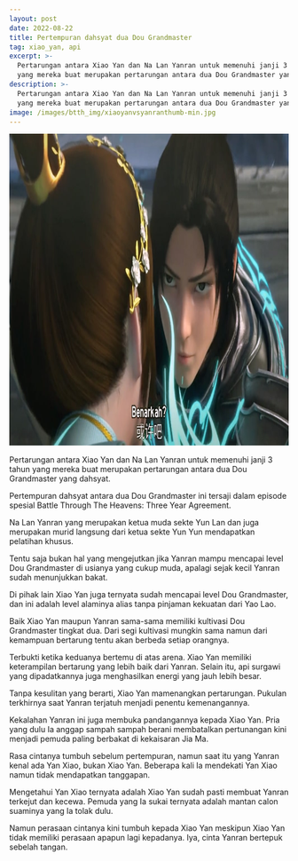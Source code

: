 ```yaml
---
layout: post
date: 2022-08-22
title: Pertempuran dahsyat dua Dou Grandmaster
tag: xiao_yan, api
excerpt: >-
  Pertarungan antara Xiao Yan dan Na Lan Yanran untuk memenuhi janji 3 tahun
  yang mereka buat merupakan pertarungan antara dua Dou Grandmaster yang dahsyat
description: >-
  Pertarungan antara Xiao Yan dan Na Lan Yanran untuk memenuhi janji 3 tahun
  yang mereka buat merupakan pertarungan antara dua Dou Grandmaster yang dahsyat
image: /images/btth_img/xiaoyanvsyanranthumb-min.jpg
---
```


<img alt="Xiao Yan VS Yanran" src="/images/btth_img/xiaoyanvsyanran-min.jpg" width="1000" height="562"/>

Pertarungan antara Xiao Yan dan Na Lan Yanran untuk memenuhi janji 3 tahun yang mereka buat merupakan pertarungan antara dua Dou Grandmaster yang dahsyat.

Pertempuran dahsyat antara dua Dou Grandmaster ini tersaji dalam episode spesial Battle Through The Heavens: Three Year Agreement.

Na Lan Yanran yang merupakan ketua muda sekte Yun Lan dan juga merupakan murid langsung dari ketua sekte Yun Yun mendapatkan pelatihan khusus.

Tentu saja bukan hal yang mengejutkan jika Yanran mampu mencapai level Dou Grandmaster di usianya yang cukup muda, apalagi sejak kecil Yanran sudah menunjukkan bakat.

Di pihak lain Xiao Yan juga ternyata sudah mencapai level Dou Grandmaster, dan ini adalah level alaminya alias tanpa pinjaman kekuatan dari Yao Lao.

Baik Xiao Yan maupun Yanran sama-sama memiliki kultivasi Dou Grandmaster tingkat dua. Dari segi kultivasi mungkin sama namun dari kemampuan bertarung tentu akan berbeda setiap orangnya.

Terbukti ketika keduanya bertemu di atas arena. Xiao Yan memiliki keterampilan bertarung yang lebih baik dari Yanran. Selain itu, api surgawi yang dipadatkannya juga menghasilkan energi yang jauh lebih besar.

Tanpa kesulitan yang berarti, Xiao Yan mamenangkan pertarungan. Pukulan terkhirnya saat Yanran terjatuh menjadi penentu kemenangannya.

Kekalahan Yanran ini juga membuka pandangannya kepada Xiao Yan. Pria yang dulu Ia anggap sampah sampah berani membatalkan pertunangan kini menjadi pemuda paling berbakat di kekaisaran Jia Ma.

Rasa cintanya tumbuh sebelum pertempuran, namun saat itu yang Yanran kenal ada Yan Xiao, bukan Xiao Yan. Beberapa kali Ia mendekati Yan Xiao namun tidak mendapatkan tanggapan.

Mengetahui Yan Xiao ternyata adalah Xiao Yan sudah pasti membuat Yanran terkejut dan kecewa. Pemuda yang Ia sukai ternyata adalah mantan calon suaminya yang Ia tolak dulu.

Namun perasaan cintanya kini tumbuh kepada Xiao Yan meskipun Xiao Yan tidak memiliki perasaan apapun lagi kepadanya. Iya, cinta Yanran bertepuk sebelah tangan.
